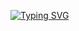 [![Typing SVG](https://readme-typing-svg.demolab.com?font=Pixelify+Sans&size=40&pause=1000&color=21F707&random=false&width=435&lines=Welcome++++(%5Eu%5E);Turkeyo+here)](https://git.io/typing-svg)
